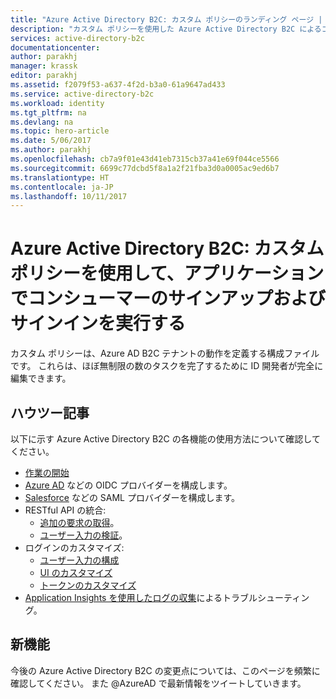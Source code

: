 ```yaml
---
title: "Azure Active Directory B2C: カスタム ポリシーのランディング ページ | Microsoft Docs"
description: "カスタム ポリシーを使用した Azure Active Directory B2C によるコンシューマー向けアプリケーションの開発"
services: active-directory-b2c
documentationcenter: 
author: parakhj
manager: krassk
editor: parakhj
ms.assetid: f2079f53-a637-4f2d-b3a0-61a9647ad433
ms.service: active-directory-b2c
ms.workload: identity
ms.tgt_pltfrm: na
ms.devlang: na
ms.topic: hero-article
ms.date: 5/06/2017
ms.author: parakhj
ms.openlocfilehash: cb7a9f01e43d41eb7315cb37a41e69f044ce5566
ms.sourcegitcommit: 6699c77dcbd5f8a1a2f21fba3d0a0005ac9ed6b7
ms.translationtype: HT
ms.contentlocale: ja-JP
ms.lasthandoff: 10/11/2017
---
```

# <a name="azure-active-directory-b2c-sign-up-and-sign-in-consumers-in-your-applications-using-custom-policies"></a>Azure Active Directory B2C: カスタムポリシーを使用して、アプリケーションでコンシューマーのサインアップおよびサインインを実行する
カスタム ポリシーは、Azure AD B2C テナントの動作を定義する構成ファイルです。 これらは、ほぼ無制限の数のタスクを完了するために ID 開発者が完全に編集できます。

## <a name="how-to-articles"></a>ハウツー記事
以下に示す Azure Active Directory B2C の各機能の使用方法について確認してください。

* [作業の開始](active-directory-b2c-overview-custom.md)
* [Azure AD](active-directory-b2c-setup-aad-custom.md) などの OIDC プロバイダーを構成します。
* [Salesforce](active-directory-b2c-setup-sf-app-custom.md) などの SAML プロバイダーを構成します。
* RESTful API の統合:
    * [追加の要求の取得](active-directory-b2c-rest-api-step-custom.md)。
    * [ユーザー入力の検証](active-directory-b2c-rest-api-validation-custom.md)。
* ログインのカスタマイズ:
    * [ユーザー入力の構成](active-directory-b2c-configure-signup-self-asserted-custom.md)
    * [UI のカスタマイズ](active-directory-b2c-ui-customization-custom.md)
    * [トークンのカスタマイズ](active-directory-b2c-reference-manage-sso-and-token-configuration.md)
* [Application Insights を使用したログの収集](active-directory-b2c-troubleshoot-custom.md)によるトラブルシューティング。

## <a name="whats-new"></a>新機能
今後の Azure Active Directory B2C の変更点については、このページを頻繁に確認してください。 また @AzureAD で最新情報をツイートしていきます。



